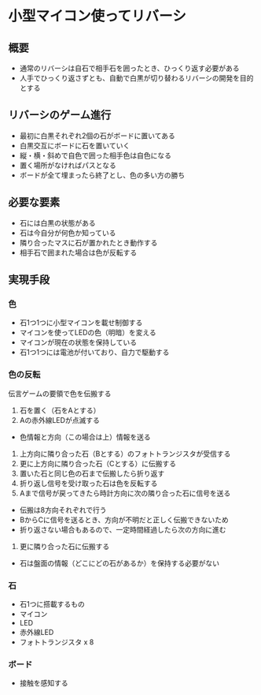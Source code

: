 小型マイコン使ってリバーシ
==========

## 概要
- 通常のリバーシは自石で相手石を囲ったとき、ひっくり返す必要がある
- 人手でひっくり返さずとも、自動で白黒が切り替わるリバーシの開発を目的とする

## リバーシのゲーム進行
- 最初に白黒それぞれ2個の石がボードに置いてある
- 白黒交互にボードに石を置いていく
 - 縦・横・斜めで自色で囲った相手色は自色になる
 - 置く場所がなければパスとなる
- ボードが全て埋まったら終了とし、色の多い方の勝ち

## 必要な要素
- 石には白黒の状態がある
 - 石は今自分が何色か知っている
- 隣り合ったマスに石が置かれたとき動作する
 - 相手石で囲まれた場合は色が反転する

## 実現手段

### 色
- 石1つ1つに小型マイコンを載せ制御する
 - マイコンを使ってLEDの色（明暗）を変える
 - マイコンが現在の状態を保持している
 - 石1つ1つには電池が付いており、自力で駆動する

### 色の反転
伝言ゲームの要領で色を伝搬する

1. 石を置く（石をAとする）
1. Aの赤外線LEDが点滅する
 - 色情報と方向（この場合は上）情報を送る
1. 上方向に隣り合った石（Bとする）のフォトトランジスタが受信する
1. 更に上方向に隣り合った石（Cとする）に伝搬する
1. 置いた石と同じ色の石まで伝搬したら折り返す
1. 折り返し信号を受け取った石は色を反転する
1. Aまで信号が戻ってきたら時計方向に次の隣り合った石に信号を送る
 - 伝搬は8方向それぞれで行う
  - BからCに信号を送るとき、方向が不明だと正しく伝搬できないため
 - 折り返さない場合もあるので、一定時間経過したら次の方向に進む
1. 更に隣り合った石に伝搬する
- 石は盤面の情報（どこにどの石があるか）を保持する必要がない

### 石
- 石1つに搭載するもの
 - マイコン
 - LED
 - 赤外線LED
 - フォトトランジスタ x 8

### ボード
- 接触を感知する